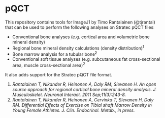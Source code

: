 # pQCT

This repository contains tools for ImageJ1 by Timo Rantalainen (@tjrantal) that can be used to perform the following analyses on Stratec pQCT files:

* Conventional bone analyses (e.g. cortical area and volumetric bone mineral density)
* Regional bone mineral density calculations (density distribution)<sup>1</sup>
* Bone marrow analysis for a tubular bone<sup>2</sup>
* Conventional soft tissue analyses (e.g. subcutaneous fat cross-sectional area, muscle cross-sectional area)<sup>2</sup>

It also adds support for the Stratec pQCT file format.

1. _Rantalainen T, Nikander R, Heinonen A, Daly RM, Sievanen H. An open source approach for regional cortical bone mineral density analysis. J. Musculoskelet. Neuronal Interact. 2011 Sep;11(3):243-8._
2. _Rantalainen T, Nikander R, Heinonen A, Cervinka T, Sievanen H, Daly RM. Differential Effects of Exercise on Tibial shaft Marrow Density in Young Female Athletes. J. Clin. Endocrinol. Metab., in press._

